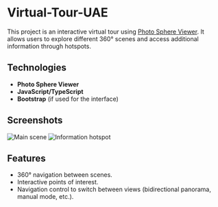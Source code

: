 # Virtual-Tour-UAE

This project is an interactive virtual tour using [Photo Sphere Viewer](https://photo-sphere-viewer.js.org/). It allows users to explore different 360° scenes and access additional information through hotspots.

## Technologies
- **Photo Sphere Viewer**
- **JavaScript/TypeScript**
- **Bootstrap** (if used for the interface)

## Screenshots
![Main scene](./src/images/escena-principal.png)
![Information hotspot](./src/images/hotspot-informacion.png)

## Features
- 360° navigation between scenes.
- Interactive points of interest.
- Navigation control to switch between views (bidirectional panorama, manual mode, etc.).
